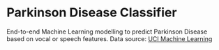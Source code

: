 # Parkinson Disease Classifier
End-to-end Machine Learning modelling to predict Parkinson Disease based on vocal or speech features.
Data source: [UCI Machine Learning](https://archive.ics.uci.edu/ml/datasets/Parkinson%27s+Disease+Classification)
